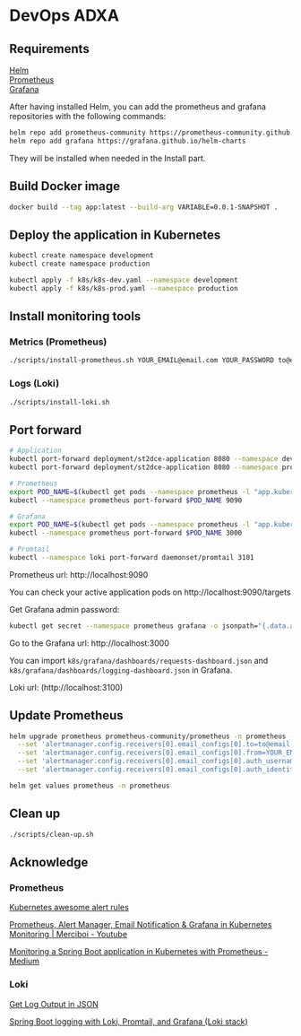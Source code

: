 # DevOps ADXA

## Requirements

[Helm](https://helm.sh/docs/intro/install/)  
[Prometheus](https://prometheus.io/)  
[Grafana](https://grafana.com/)

After having installed Helm, you can add the prometheus and grafana repositories with the following commands:

```bash
helm repo add prometheus-community https://prometheus-community.github.io/helm-charts
helm repo add grafana https://grafana.github.io/helm-charts
```

They will be installed when needed in the Install part.

## Build Docker image

```bash
docker build --tag app:latest --build-arg VARIABLE=0.0.1-SNAPSHOT .
```

## Deploy the application in Kubernetes

```bash
kubectl create namespace development
kubectl create namespace production

kubectl apply -f k8s/k8s-dev.yaml --namespace development
kubectl apply -f k8s/k8s-prod.yaml --namespace production
```

## Install monitoring tools

### Metrics (Prometheus)

```bash
./scripts/install-prometheus.sh YOUR_EMAIL@email.com YOUR_PASSWORD to@email.com smtp.mailprovider.com:PORT
```

### Logs (Loki)

```bash
./scripts/install-loki.sh
```

## Port forward

```bash
# Application
kubectl port-forward deployment/st2dce-application 8080 --namespace development
kubectl port-forward deployment/st2dce-application 8080 --namespace production

# Prometheus
export POD_NAME=$(kubectl get pods --namespace prometheus -l "app.kubernetes.io/name=prometheus,app.kubernetes.io/instance=prometheus" -o jsonpath="{.items[0].metadata.name}")
kubectl --namespace prometheus port-forward $POD_NAME 9090

# Grafana
export POD_NAME=$(kubectl get pods --namespace prometheus -l "app.kubernetes.io/name=grafana,app.kubernetes.io/instance=grafana" -o jsonpath="{.items[0].metadata.name}")
kubectl --namespace prometheus port-forward $POD_NAME 3000

# Promtail
kubectl --namespace loki port-forward daemonset/promtail 3101
```

Prometheus url: http://localhost:9090

You can check your active application pods on http://localhost:9090/targets

Get Grafana admin password:

```bash
kubectl get secret --namespace prometheus grafana -o jsonpath="{.data.admin-password}" | base64 --decode ; echo
```

Go to the Grafana url: http://localhost:3000

You can import `k8s/grafana/dashboards/requests-dashboard.json` and `k8s/grafana/dashboards/logging-dashboard.json` in Grafana.

Loki url: (http://localhost:3100)

## Update Prometheus

```bash
helm upgrade prometheus prometheus-community/prometheus -n prometheus -f k8s/prometheus.yaml \
  --set 'alertmanager.config.receivers[0].email_configs[0].to=to@email.com' \
  --set 'alertmanager.config.receivers[0].email_configs[0].from=YOUR_EMAIL@email.com' \
  --set 'alertmanager.config.receivers[0].email_configs[0].auth_username=YOUR_EMAIL@email.com' \
  --set 'alertmanager.config.receivers[0].email_configs[0].auth_identity=YOUR_EMAIL@email.com'

helm get values prometheus -n prometheus
```

## Clean up

```bash
./scripts/clean-up.sh
```

## Acknowledge

### Prometheus

[Kubernetes awesome alert rules](https://samber.github.io/awesome-prometheus-alerts/rules#kubernetes)

[Prometheus, Alert Manager, Email Notification & Grafana in Kubernetes Monitoring | Merciboi - Youtube](https://www.youtube.com/watch?v=TyBsKMTDl1Q)

[Monitoring a Spring Boot application in Kubernetes with Prometheus - Medium](https://blog.devops.dev/monitoring-a-spring-boot-application-in-kubernetes-with-prometheus-a2d4ec7f9922)

### Loki

[Get Log Output in JSON](https://www.baeldung.com/java-log-json-output)

[Spring Boot logging with Loki, Promtail, and Grafana (Loki stack) ](https://dev.to/luafanti/spring-boot-logging-with-loki-promtail-and-grafana-loki-stack-aep)
